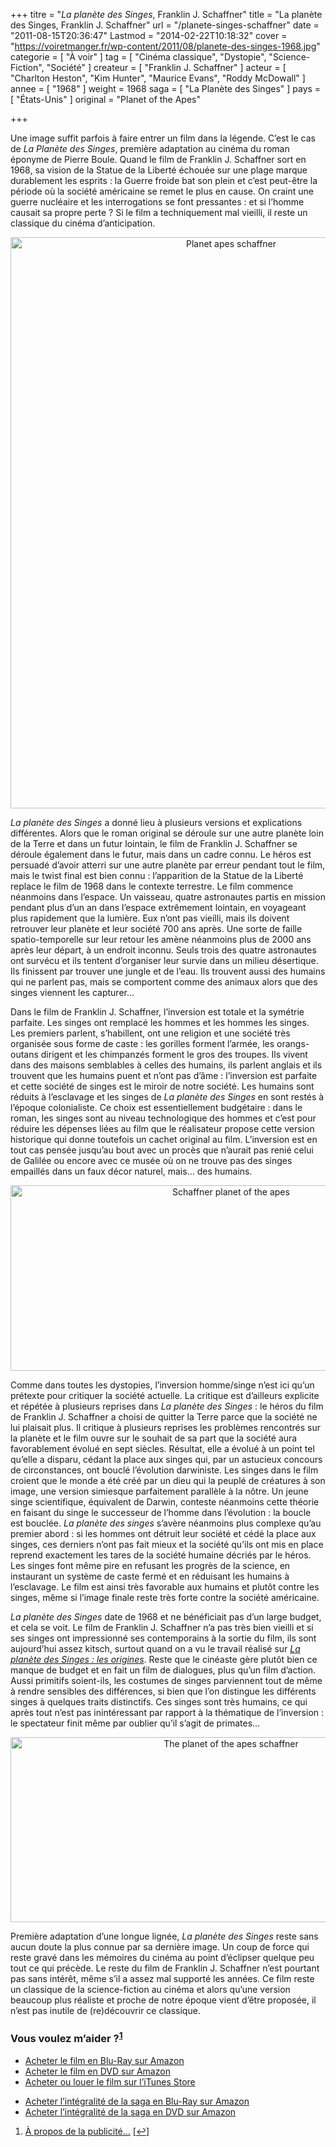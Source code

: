 +++
titre = "<em>La planète des Singes</em>, Franklin J. Schaffner"
title = "La planète des Singes, Franklin J. Schaffner"
url = "/planete-singes-schaffner"
date = "2011-08-15T20:36:47"
Lastmod = "2014-02-22T10:18:32"
cover = "https://voiretmanger.fr/wp-content/2011/08/planete-des-singes-1968.jpg"
categorie = [ "À voir" ]
tag = [ "Cinéma classique", "Dystopie", "Science-Fiction", "Société" ]
createur = [ "Franklin J. Schaffner" ]
acteur = [ "Charlton Heston", "Kim Hunter", "Maurice Evans", "Roddy McDowall" ]
annee = [ "1968" ]
weight = 1968
saga = [ "La Planète des Singes" ]
pays = [ "États-Unis" ]
original = "Planet of the Apes"

+++

<p>Une image suffit parfois à faire entrer un film dans la légende. C&rsquo;est le cas de <em>La Planète des Singes</em>, première adaptation au cinéma du roman éponyme de Pierre Boule. Quand le film de Franklin J. Schaffner sort en 1968, sa vision de la Statue de la Liberté échouée sur une plage marque durablement les esprits : la Guerre froide bat son plein et c&rsquo;est peut-être la période où la société américaine se remet le plus en cause. On craint une guerre nucléaire et les interrogations se font pressantes : et si l&rsquo;homme causait sa propre perte ? Si le film a techniquement mal vieilli, il reste un classique du cinéma d&rsquo;anticipation.</p>
<div style="text-align: center;"><a href="http://www.allocine.fr/film/fichefilm_gen_cfilm=12791.html"><img class="aligncenter" style="border-style: initial; border-color: initial; border-width: 0px;" src="https://voiretmanger.fr/wp-content/2011/08/planet-apes-schaffner.jpg" alt="Planet apes schaffner" width="690" height="914" border="0" /></a></div>
<p><em>La planète des Singes</em> a donné lieu à plusieurs versions et explications différentes. Alors que le roman original se déroule sur une autre planète loin de la Terre et dans un futur lointain, le film de Franklin J. Schaffner se déroule également dans le futur, mais dans un cadre connu. Le héros est persuadé d&rsquo;avoir atterri sur une autre planète par erreur pendant tout le film, mais le twist final est bien connu : l&rsquo;apparition de la Statue de la Liberté replace le film de 1968 dans le contexte terrestre. Le film commence néanmoins dans l&rsquo;espace. Un vaisseau, quatre astronautes partis en mission pendant plus d&rsquo;un an dans l&rsquo;espace extrêmement lointain, en voyageant plus rapidement que la lumière. Eux n&rsquo;ont pas vieilli, mais ils doivent retrouver leur planète et leur société 700 ans après. Une sorte de faille spatio-temporelle sur leur retour les amène néanmoins plus de 2000 ans après leur départ, à un endroit inconnu. Seuls trois des quatre astronautes ont survécu et ils tentent d&rsquo;organiser leur survie dans un milieu désertique. Ils finissent par trouver une jungle et de l&rsquo;eau. Ils trouvent aussi des humains qui ne parlent pas, mais se comportent comme des animaux alors que des singes viennent les capturer…</p>
<p>Dans le film de Franklin J. Schaffner, l&rsquo;inversion est totale et la symétrie parfaite. Les singes ont remplacé les hommes et les hommes les singes. Les premiers parlent, s&rsquo;habillent, ont une religion et une société très organisée sous forme de caste : les gorilles forment l&rsquo;armée, les orangs-outans dirigent et les chimpanzés forment le gros des troupes. Ils vivent dans des maisons semblables à celles des humains, ils parlent anglais et ils trouvent que les humains puent et n&rsquo;ont pas d&rsquo;âme : l&rsquo;inversion est parfaite et cette société de singes est le miroir de notre société. Les humains sont réduits à l&rsquo;esclavage et les singes de <em>La planète des Singes</em> en sont restés à l&rsquo;époque colonialiste. Ce choix est essentiellement budgétaire : dans le roman, les singes sont au niveau technologique des hommes et c&rsquo;est pour réduire les dépenses liées au film que le réalisateur propose cette version historique qui donne toutefois un cachet original au film. L&rsquo;inversion est en tout cas pensée jusqu&rsquo;au bout avec un procès que n&rsquo;aurait pas renié celui de Galilée ou encore avec ce musée où on ne trouve pas des singes empaillés dans un faux décor naturel, mais… des humains.</p>
<div style="text-align: center;"><img class="aligncenter" style="border-style: initial; border-color: initial; border-width: 0px;" src="https://voiretmanger.fr/wp-content/2011/08/Schaffner-planet-of-the-apes.jpg" alt="Schaffner planet of the apes" width="690" height="297" border="0" /></div>
<p>Comme dans toutes les dystopies, l&rsquo;inversion homme/singe n&rsquo;est ici qu&rsquo;un prétexte pour critiquer la société actuelle. La critique est d&rsquo;ailleurs explicite et répétée à plusieurs reprises dans <em>La planète des Singes</em> : le héros du film de Franklin J. Schaffner a choisi de quitter la Terre parce que la société ne lui plaisait plus. Il critique à plusieurs reprises les problèmes rencontrés sur la planète et le film ouvre sur le souhait de sa part que la société aura favorablement évolué en sept siècles. Résultat, elle a évolué à un point tel qu&rsquo;elle a disparu, cédant la place aux singes qui, par un astucieux concours de circonstances, ont bouclé l&rsquo;évolution darwiniste. Les singes dans le film croient que le monde a été créé par un dieu qui la peuplé de créatures à son image, une version simiesque parfaitement parallèle à la nôtre. Un jeune singe scientifique, équivalent de Darwin, conteste néanmoins cette théorie en faisant du singe le successeur de l&rsquo;homme dans l&rsquo;évolution : la boucle est bouclée. <em>La planète des singes</em> s&rsquo;avère néanmoins plus complexe qu&rsquo;au premier abord : si les hommes ont détruit leur société et cédé la place aux singes, ces derniers n&rsquo;ont pas fait mieux et la société qu&rsquo;ils ont mis en place reprend exactement les tares de la société humaine décriés par le héros. Les singes font même pire en refusant les progrès de la science, en instaurant un système de caste fermé et en réduisant les humains à l&rsquo;esclavage. Le film est ainsi très favorable aux humains et plutôt contre les singes, même si l&rsquo;image finale reste très forte contre la société américaine.</p>
<p><em>La planète des Singes</em> date de 1968 et ne bénéficiait pas d&rsquo;un large budget, et cela se voit. Le film de Franklin J. Schaffner n&rsquo;a pas très bien vieilli et si ses singes ont impressionné ses contemporains à la sortie du film, ils sont aujourd&rsquo;hui assez kitsch, surtout quand on a vu le travail réalisé sur <em><a href="https://voiretmanger.fr/2011/08/14/planete-singes-origines-wyatt/">La planète des Singes : les origines</a></em>. Reste que le cinéaste gère plutôt bien ce manque de budget et en fait un film de dialogues, plus qu&rsquo;un film d&rsquo;action. Aussi primitifs soient-ils, les costumes de singes parviennent tout de même à rendre sensibles des différences, si bien que l&rsquo;on distingue les différents singes à quelques traits distinctifs. Ces singes sont très humains, ce qui après tout n&rsquo;est pas inintéressant par rapport à la thématique de l&rsquo;inversion : le spectateur finit même par oublier qu&rsquo;il s&rsquo;agit de primates…</p>
<div style="text-align: center;"><img class="aligncenter" style="border-style: initial; border-color: initial; border-width: 0px;" src="https://voiretmanger.fr/wp-content/2011/08/the-planet-of-the-apes-schaffner.jpg" alt="The planet of the apes schaffner" width="690" height="296" border="0" /></div>
<p>Première adaptation d&rsquo;une longue lignée, <em>La planète des Singes</em> reste sans aucun doute la plus connue par sa dernière image. Un coup de force qui reste gravé dans les mémoires du cinéma au point d&rsquo;éclipser quelque peu tout ce qui précède. Le reste du film de Franklin J. Schaffner n&rsquo;est pourtant pas sans intérêt, même s&rsquo;il a assez mal supporté les années. Ce film reste un classique de la science-fiction au cinéma et alors qu&rsquo;une version beaucoup plus réaliste et proche de notre époque vient d&rsquo;être proposée, il n&rsquo;est pas inutile de (re)découvrir ce classique.</p>
<div class="amazon">
<h3>Vous voulez m&rsquo;aider ?<sup><a href="#footnote_0_5031" id="identifier_0_5031" class="footnote-link footnote-identifier-link" title="&Agrave; propos de la publicit&eacute;&hellip;">1</a></sup></h3>
<ul>
<li><a href="http://www.amazon.fr/gp/product/B003Z421W8/ref=as_li_ss_tl?ie=UTF8&#038;tag=leblogdenic07-21&#038;linkCode=as2&#038;camp=1642&#038;creative=19458&#038;creativeASIN=B003Z421W8">Acheter le film en Blu-Ray sur Amazon</a></li>
<li><a href="http://www.amazon.fr/gp/product/B000LMPIAE/ref=as_li_ss_tl?ie=UTF8&#038;tag=leblogdenic07-21&#038;linkCode=as2&#038;camp=1642&#038;creative=19458&#038;creativeASIN=B000LMPIAE">Acheter le film en DVD sur Amazon</a></li>
<li><a href="https://itunes.apple.com/fr/movie/la-planete-des-singes/id453157136">Acheter ou louer le film sur l&rsquo;iTunes Store</a></li>
</ul>
<ul>
<li><a href="http://www.amazon.fr/gp/product/B005MON9WU/ref=as_li_ss_tl?ie=UTF8&#038;tag=leblogdenic07-21&#038;linkCode=as2&#038;camp=1642&#038;creative=19458&#038;creativeASIN=B005MON9WU">Acheter l&rsquo;intégralité de la saga en Blu-Ray sur Amazon</a></li>
<li><a href="http://www.amazon.fr/gp/product/B005MON9ZW/ref=as_li_ss_tl?ie=UTF8&#038;tag=leblogdenic07-21&#038;linkCode=as2&#038;camp=1642&#038;creative=19458&#038;creativeASIN=B005MON9ZW">Acheter l&rsquo;intégralité de la saga en DVD sur Amazon</a></li>
</ul>
</div>
<ol class="footnotes"><li id="footnote_0_5031" class="footnote"><a href="http://nicolinux.fr/soutien/">À propos de la publicité…</a> [<a href="#identifier_0_5031" class="footnote-link footnote-back-link">&#8617;</a>]</li></ol>
